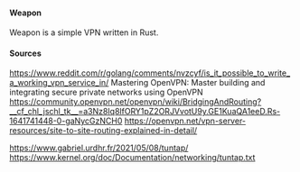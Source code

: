 #### Weapon 
Weapon is a simple VPN written in Rust.

#### Sources
https://www.reddit.com/r/golang/comments/nvzcyf/is_it_possible_to_write_a_working_vpn_service_in/
Mastering OpenVPN: Master building and integrating secure private networks using OpenVPN
https://community.openvpn.net/openvpn/wiki/BridgingAndRouting?__cf_chl_jschl_tk__=a3Nz8Iq8lfORY1pZ2ORJVvotU9y.GE1KuaQA1eeD.Rs-1641741448-0-gaNycGzNCH0
https://openvpn.net/vpn-server-resources/site-to-site-routing-explained-in-detail/


https://www.gabriel.urdhr.fr/2021/05/08/tuntap/
https://www.kernel.org/doc/Documentation/networking/tuntap.txt